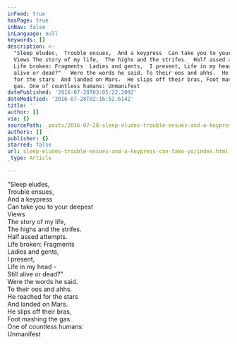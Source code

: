 ```yaml
---
inFeed: true
hasPage: true
inNav: false
inLanguage: null
keywords: []
description: >-
  "Sleep eludes,  Trouble ensues,  And a keypress  Can take you to your deepest 
  Views The story of my life,  The highs and the strifes.  Half assed attempts. 
  Life broken: Fragments  Ladies and gents,  I present, Life in my head -  Still
  alive or dead?"   Were the words he said. To their oos and ahhs.  He reached
  for the stars  And landed on Mars.  He slips off their bras, Foot mashing the
  gas. One of countless humans: Unmanifest 
datePublished: '2016-07-28T03:05:22.209Z'
dateModified: '2016-07-28T02:16:52.614Z'
title: ''
author: []
via: {}
sourcePath: _posts/2016-07-28-sleep-eludes-trouble-ensues-and-a-keypress-can-take-yo.md
authors: []
publisher: {}
starred: false
url: sleep-eludes-trouble-ensues-and-a-keypress-can-take-yo/index.html
_type: Article

---
```

"Sleep eludes,   
Trouble ensues,   
And a keypress   
Can take you to your deepest   
Views  
The story of my life,   
The highs and the strifes.   
Half assed attempts.   
Life broken: Fragments   
Ladies and gents,   
I present,  
Life in my head -   
Still alive or dead?"   
Were the words he said.  
To their oos and ahhs.   
He reached for the stars   
And landed on Mars.   
He slips off their bras,  
Foot mashing the gas.  
One of countless humans:  
Unmanifest